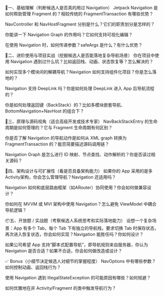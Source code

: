🚦一、基础理解（判断候选人是否真的用过 Navigation）
Jetpack Navigation 是如何帮助管理 Fragment 的？相较传统的 FragmentTransaction 有哪些优势？

NavController 和 NavHostFragment 分别是什么？它们的职责划分是怎样的？

你能讲一下 Navigation Graph 的作用吗？它如何支持可视化编辑？

在使用 Navigation 时，如何传递参数？safeArgs 是什么？有什么优势？

🔧二、进阶使用与项目实战（挖掘候选人是否能落地复杂导航场景）
你在项目中使用 Navigation 遇到过什么坑？比如返回栈、动画、状态恢复等？怎么解决的？

如何实现多个模块间的解耦导航？Navigation 如何支持组件化项目？你是怎么落地的？

Navigation 支持 DeepLink 吗？你是如何处理 DeepLink 进入 App 后导航流程的？

你是如何处理返回键（BackStack）的？比如多模块嵌套导航、BottomNavigation+NavHost 的组合下？

🧠三、原理与源码视角（适合高级开发或技术专家）
NavBackStackEntry 的生命周期是如何管理的？它与 Fragment 生命周期有何区别？

你是否了解 Navigation 的导航动作是如何从 XML graph 转换为 FragmentTransaction 的？能否简要描述源码调用链？

Navigation Graph 是怎么进行 ID 映射、节点查找、动作解析的？你是否读过相关源码？

🧩四、架构设计与可扩展性（看是否具备架构能力）
如果你的 App 采用的是多Activity架构，你会怎么管理导航？Navigation 还适用吗？

Navigation 如何和底层路由框架（如ARouter）协同使用？你会如何做兼容设计？

你如何在 MVVM 或 MVI 架构中使用 Navigation？怎么避免 ViewModel 中耦合导航逻辑？

📦五、开放题 / 实战题（考察候选人系统思考和实际落地能力）
设想一个复杂场景：App 有多个 Tab，每个 Tab 下有独立的导航栈，要求切换 Tab 时保存状态，再次进入恢复状态，你会如何实现？Navigation 能胜任吗？你如何设计？

如果公司希望 App 支持“脚本式配置导航”，即导航规则来自服务器，你认为 Navigation 是否合适？如果不合适，你会如何做改造或设计？

✅ Bonus（小细节决定候选人对细节的掌握程度）
NavOptions 中有哪些参数？如何控制动画、返回栈行为？

使用 Navigation 遇到 IllegalStateException 的可能原因有哪些？如何规避？

如何优雅地在非 Activity/Fragment 的类中触发导航行为？